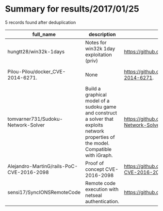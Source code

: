 
# Summary for results/2017/01/25
    
5 records found after deduplication

| full_name | description | html_url | matched_list | matched_count | pushed_at | size | stargazers_count | language | forks_count | vul_ids |
|-------------------------------------------|----------------------------------------------------------------------------------------------------------------------------------------|--------------------------------------------------------------|---------------------------|-----------------|---------------------------|--------|--------------------|------------|---------------|-------------------|
| hungtt28/win32k-1days | Notes for win32k 1day exploitation (priv) | https://github.com/hungtt28/win32k-1days | ['exploit'] | 1 | 2017-01-25 09:42:11+00:00 | 447 | 2 | | 1 | [] |
| Pilou-Pilou/docker_CVE-2014-6271. | None | https://github.com/Pilou-Pilou/docker_CVE-2014-6271. | ['cve-2'] | 1 | 2017-01-25 21:56:03+00:00 | 1462 | 0 | HTML | 0 | ['CVE-2014-6271'] |
| tomvarner731/Sudoku-Network-Solver | Build a graphical model of a sudoku game and construct a solver that exploits network properties of the model. Compatible with iGraph. | https://github.com/tomvarner731/Sudoku-Network-Solver | ['exploit'] | 1 | 2017-01-25 23:23:15+00:00 | 8 | 0 | Python | 0 | [] |
| Alejandro-MartinG/rails-PoC-CVE-2016-2098 | Proof of concept CVE-2016-2098 | https://github.com/Alejandro-MartinG/rails-PoC-CVE-2016-2098 | ['cve poc', 'cve-2'] | 2 | 2017-01-25 23:46:47+00:00 | 887 | 1 | Ruby | 0 | ['CVE-2016-2098'] |
| sensi17/SyncIONSRemoteCode | Remote code execution with netseal authentication. | https://github.com/sensi17/SyncIONSRemoteCode | ['remote code execution'] | 1 | 2017-01-25 04:02:16+00:00 | 42 | 0 | C# | 0 | [] |
